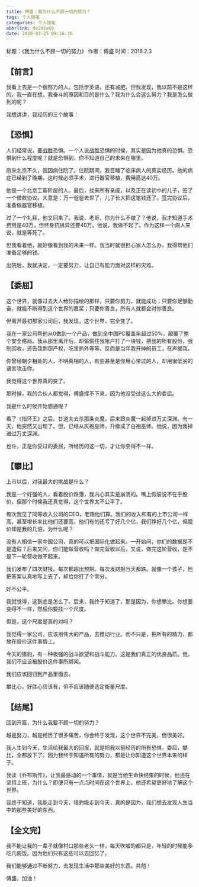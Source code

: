 ```yaml
---
title: 傅盛：我为什么不顾一切的努力？
tags: 个人随笔
categories: 个人随笔
abbrlink: de291e69
date: 2020-03-25 09:16:36
---
```


标题：《我为什么不顾一切的努力》
作者：傅盛
时间：2016.2.3


## 【前言】
我看上去是一个很努力的人。包括学英语，还有减肥。但我发现，我以前不是这样的。我一直在想，我奋斗的原因和目的是什么？我为什么会这么努力？我是怎么做到的呢？


<!-- more -->


我想讲讲，我经历的三个故事：

## 【恐惧】
人们经常说，要战胜恐惧。一个人说战胜恐惧的时候，其实是因为他真的恐惧。恐惧到什么程度呢？就是恐惧到，你不知道自己的未来在哪里。

刚来北京不久，我因病住院了。住院期间，我目睹了临床病人的真实经历。他的病症已经到了晚期，这时候必须手术，进行器官移植，费用高达40万。

他是一个北京工薪阶层的人。最后，找来所有亲戚，以及正在读初中的儿子，签了一个借款协议。大意是：万一爸爸去世了，儿子长大把这笔钱还了。签完协议后，准备做器官移植。

过了一个礼拜，他又回来了。我说，老哥，你为什么不做了？他说，我才知道手术费用是40万，但终身抗排异还要40万。他说，我做不起了。作为这样一个病人来说，就是等死了。

但我看着他，就好像看到我的未来一样。我当时就很担心家人怎么办，我得帮他们准备足够的钱。

出院后，我就决定，一定要努力，让自己有能力面对这样的灾难。

## 【委屈】
这个世界，就像过去大人给你描绘的那样，只要你努力，就能成功；只要你足够勤奋，就能不断得到这个世界的嘉奖；只要你善良，所有人就都会对你善良。

但离开最初那家公司后，我发现，这个世界，完全变了。

我在一家公司帮他从0做到一个产品，做到全中国PC覆盖率超过50%，颠覆了整个安全格局。我从那里离开后，却偷偷往我账户打了一块钱，把我的所有股份，强制回收，还告我剽窃产权，吃里扒外等等。反而是当年我开掉的员工，在声援我。

你曾经朝夕相处的人，不明真相的人，有些甚至是你用心带过的人，却用很低劣的语言攻击你。

我觉得这个世界真的变了。

那时候，我的合伙人都觉得，傅盛撑不下来，因为他没受过这么大的委屈。

我是什么时候开始想通呢？

看了《指环王》之后。甘道夫去杀那条炎魔，后来跟炎魔一起掉进万丈深渊。有一天，他突然又出现了。但，已经从灰袍巫师，升级成了白袍巫师。他说，因为我掉进过万丈深渊。

也许，正是你受过的委屈，所经历的这一切，才让你变得不一样。

## 【攀比】
上市以后，对我最大的挑战是什么？

我是一个好强的人，看着股价跌落，我内心其实是崩溃的。嘴上假装说不在乎股价，但那个时候我还真觉得，这个世界太不公平了。

每次我见了同等收入公司的CEO，老跟他们算。我们的收入和有的上市公司一样高，甚至增长率比他们还要高，他们有的还亏了好几个亿，我们挣好几个亿，但股价却是我的几倍，为什么呢？

没有人相信一家中国公司，真的可以把国际化做起来。一开始问，你们的数据是不是造假？后来又问，你们能做营收吗？做完营收以后，又说，做完这轮营收，是不是下一轮营收做不起来。

我们发布了四次财报。每次都超出预期。每次发财报当天都跌。就像一个孩子，他把答案认真地写上去了，却给你打了个零分。

好不公平。

我就觉得，这到底是怎么了。后来，我终于知道了，那是因为，你想攀比。你想要变得不一样，然后你要找一个尺度。

但是，这个尺度是真的对吗？

我觉得一家公司，应该用伟大的产品，去推动行业。而不只是，把所有的精力，都放在股价这件事情上。

今天的猎豹，有一种极强的战斗欲望和战斗能力。这是我们真正的优良品质。但，我们不应该被股价这件事所绑架。

我们应该回归到产品里面去。

攀比心，好胜心应该有，但不应该随便选定衡量尺度。

## 【结尾】
回到开篇，为什么我要不顾一切的努力？

越是努力，越是经历了很多痛苦，你会终于发现，这个世界不完美，但很美好。

我人生到今天，生活给我最大的回报，就是把我以前经历的所有恐惧，委屈，攀比，全都放下了。因为我终于知道所有的努力，都是让你知道这个世界本来的样子。

我读《乔布斯传》，让我最感动的一个事情，就是当他生命快结束的时候，他还在坚持上班，为什么？即便只有一点点时间在这个世界上，他还希望更好地了解这个世界。

我终于知道，我能走到今天，猎豹能走到今天，真的是因为，我们想去发现人生当中的那些美好的东西。

## 【全文完】
我不能让我的一辈子就像村口那些老头一样，每天吹嘘的都只是，年轻的时候能多吃几碗饭。因为他们只有这些可以去回忆了。

我们能够通过不断努力，去发现生活中那些美好的东西。共勉！

傅盛，加油！
